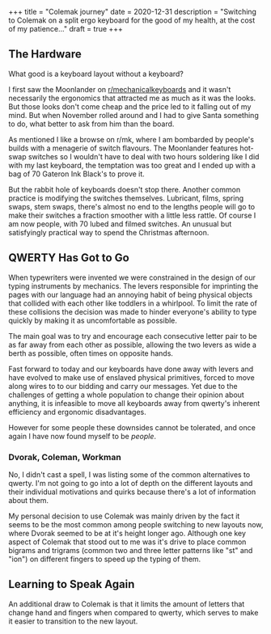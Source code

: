 +++
title = "Colemak journey"
date = 2020-12-31
description = "Switching to Colemak on a split ergo keyboard for the good of my health, at the cost of my patience..."
draft = true
+++

## The Hardware

What good is a keyboard layout without a keyboard?

I first saw the Moonlander on [r/mechanicalkeyboards](www.reddit.com/r/mechanicalkeyboards) and it wasn't necessarily the ergonomics that attracted me as much as it was the looks. But those looks don't come cheap and the price led to it falling out of my mind. But when November rolled around and I had to give Santa something to do, what better to ask from him than the board.

As mentioned I like a browse on r/mk, where I am bombarded by people's builds with a menagerie of switch flavours. The Moonlander features hot-swap switches so I wouldn't have to deal with two hours soldering like I did with my last keyboard, the temptation was too great and I ended up with a bag of 70 Gateron Ink Black's to prove it.

But the rabbit hole of keyboards doesn't stop there. Another common practice is modifying the switches themselves. Lubricant, films, spring swaps, stem swaps, there's almost no end to the lengths people will go to make their switches a fraction smoother with a little less rattle. Of course I am now people, with 70 lubed and filmed switches. An unusual but satisfyingly practical way to spend the Christmas afternoon.

## QWERTY Has Got to Go

When typewriters were invented we were constrained in the design of our typing instruments by mechanics. The levers responsible for imprinting the pages with our language had an annoying habit of being physical objects that collided with each other like toddlers in a whirlpool. To limit the rate of these collisions the decision was made to hinder everyone's ability to type quickly by making it as uncomfortable as possible.

The main goal was to try and encourage each consecutive letter pair to be as far away from each other as possible, allowing the two levers as wide a berth as possible, often times on opposite hands.

Fast forward to today and our keyboards have done away with levers and have evolved to make use of enslaved physical primitives, forced to move along wires to to our bidding and carry our messages. Yet due to the challenges of getting a whole population to change their opinion about anything, it is infeasible to move all keyboards away from qwerty's inherent efficiency and ergonomic disadvantages.

However for some people these downsides cannot be tolerated, and once again I have now found myself to be *people*.

### Dvorak, Coleman, Workman

No, I didn't cast a spell, I was listing some of the common alternatives to qwerty. I'm not going to go into a lot of depth on the different layouts and their individual motivations and quirks because there's a lot of information about them.

My personal decision to use Colemak was mainly driven by the fact it seems to be the most common among people switching to new layouts now, where Dvorak seemed to be at it's height longer ago. Although one key aspect of Colemak that stood out to me was it's drive to place common bigrams and trigrams (common two and three letter patterns like "st" and "ion") on different fingers to speed up the typing of them.

## Learning to Speak Again

An additional draw to Colemak is that it limits the amount of letters that change hand and fingers when compared to qwerty, which serves to make it easier to transition to the new layout.
